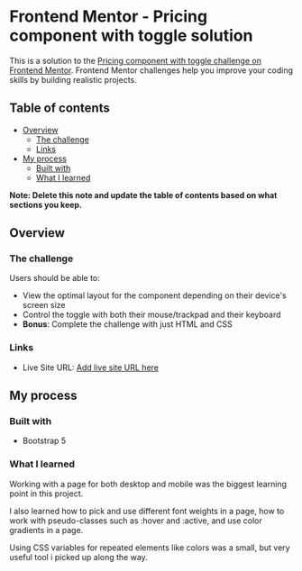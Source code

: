 # Frontend Mentor - Pricing component with toggle solution

This is a solution to the [Pricing component with toggle challenge on Frontend Mentor](https://www.frontendmentor.io/challenges/pricing-component-with-toggle-8vPwRMIC). Frontend Mentor challenges help you improve your coding skills by building realistic projects. 

## Table of contents

- [Overview](#overview)
  - [The challenge](#the-challenge)
  - [Links](#links)
- [My process](#my-process)
  - [Built with](#built-with)
  - [What I learned](#what-i-learned)

**Note: Delete this note and update the table of contents based on what sections you keep.**

## Overview

### The challenge

Users should be able to:

- View the optimal layout for the component depending on their device's screen size
- Control the toggle with both their mouse/trackpad and their keyboard
- **Bonus**: Complete the challenge with just HTML and CSS

### Links

- Live Site URL: [Add live site URL here](https://leonchuu.github.io/pricing-component-with-toggle/)

## My process

### Built with

- Bootstrap 5


### What I learned

Working with a page for both desktop and mobile was the biggest learning point in this project.

I also learned how to pick and use different font weights in a page, how to work with pseudo-classes such as :hover and :active, and use color gradients in a page.

Using CSS variables for repeated elements like colors was a small, but very useful tool i picked up along the way.
